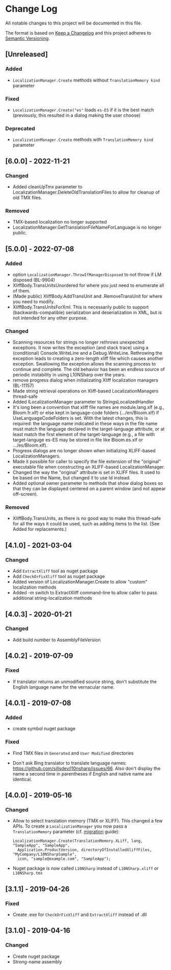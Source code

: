 # Change Log

All notable changes to this project will be documented in this file.

The format is based on [Keep a Changelog](http://keepachangelog.com/)
and this project adheres to [Semantic Versioning](http://semver.org/).

<!-- Available types of changes:
### Added
### Changed
### Fixed
### Deprecated
### Removed
### Security
-->

## [Unreleased]

### Added

- `LocalizationManager.Create` methods without `TranslationMemory kind` parameter

### Fixed

- `LocalizationManager.Create("es"` loads `es-ES` if it is the best match (previously, this resulted in a dialog making the user choose)

### Deprecated

- `LocalizationManager.Create` methods with `TranslationMemory kind` parameter

## [6.0.0] - 2022-11-21

### Changed

- Added cleanUpTmx parameter to LocalizationManager.DeleteOldTranslationFiles to allow for cleanup of old TMX files.

### Removed

- TMX-based localization no longer supported
- LocalizationManager.GetTranslationFileNameForLanguage is no longer public.

## [5.0.0] - 2022-07-08

### Added

- option `LocalizationManager.ThrowIfManagerDisposed` to not throw if LM disposed (BL-9904)
- XliffBody.TransUnitsUnordered for where you just need to enumerate all of them.
- (Made public) XliffBody.AddTransUnit and .RemoveTransUnit for where you need to modify.
- XliffBody.TransUnitsForXml. This is necessarily public to support (backwards-compatible)
    serialization and deserialization in XML, but is not intended for any other purpose.

### Changed

- Scanning resources for strings no longer rethrows unexpected exceptions.  It now writes the
  exception (and stack trace) using a (conditional) Console.WriteLine and a Debug.WriteLine.
  Rethrowing the exception leads to creating a zero-length xliff file which causes another
  exception.  Swallowing the exception allows the scanning process to continue and complete.
  The old behavior has been an endless source of periodic instability in using L10NSharp over
  the years.
- remove progress dialog when initializating Xliff localization managers (BL-11157)
- Made string retrieval operations on Xliff-based LocalizationManagers thread-safe
- Added ILocalizationManager parameter to StringsLocalizedHandler
- It's long been a convention that xliff file names are module.lang.xlf (e.g., Bloom.fr.xlf)
or else kept in language-code folders (.../en/Bloom.xlf) if UseLanguageCodeFolders is set.
With the latest changes, this is required: the language name indicated in these ways in the file
name must match the language declared in the target-language attribute, or at least match the
first element of the target-language (e.g., a file with target-languge es-ES may be stored in
file like Bloom.es.xlf or .../es/Bloom.xlf).
- Progress dialogs are no longer shown when initializing XLIFF-based LocalizationManagers.
- Made it possible for caller to specify the file extension of the "original" executable file
when constructing an XLIFF-based LocalizationManager.
- Changed the way the "original" attribute is set in XLIFF files. It used to be based on the
Name, but changed it to use Id instead.
- Added optional owner parameter to methods that show dialog boxes so that they can be
displayed centered on a parent window (and not appear off-screen).

### Removed

- XliffBody.TransUnits, as there is no good way to make this thread-safe for all the ways
    it could be used, such as adding items to the list. (See Added for replacements.)

## [4.1.0] - 2021-03-04

### Changed

- Add `ExtractXliff` tool as nuget package
- Add `CheckOrFixXliff` tool as nuget package
- Added version of LocalizationManager.Create to allow "custom" localization methods
- Added -m switch to ExtractXliff command-line to allow caller to pass additional string-localization methods

## [4.0.3] - 2020-01-21

### Changed

- Add build number to AssemblyFileVersion

## [4.0.2] - 2019-07-09

### Fixed

- If translator returns an unmodified source string, don't substitute the English language name for the vernacular name.

## [4.0.1] - 2019-07-08

### Added

- create symbol nuget package

### Fixed

- Find TMX files in `Generated` and `User Modified` directories

- Don't ask Bing translator to translate language names: https://github.com/sillsdev/l10nsharp/issues/66.
  Also don't display the name a second time in parentheses if English and native name are identical.

## [4.0.0] - 2019-05-16

### Changed

- Allow to select translation memory (TMX or XLIFF). This changed a few APIs.
  To create a `LocalizationManager` you now pass a `TranslationMemory` parameter
  (cf. [migration](https://github.com/sillsdev/l10nsharp/wiki/Migration) guide):

      LocalizationManager.Create(TranslationMemory.XLiff, lang, "SampleApp", "SampleApp",
        Application.ProductVersion, directoryOfInstalledXliffFiles, "MyCompany/L10NSharpSample",
        icon, "sample@example.com", "SampleApp");

- Nuget package is now called `L10NSharp` instead of `L10NSharp.xliff` or `L10NSharp.tmx`

## [3.1.1] - 2019-04-26

### Fixed

- Create .exe for `CheckOrFixXliff` and `ExtractXliff` instead of .dll

## [3.1.0] - 2019-04-16

### Changed

- Create nuget package
- Strong-name assembly
